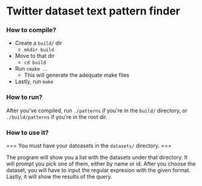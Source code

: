 # Twitter dataset text pattern finder

### How to compile?
- Create a `build/` dir
  - `mkdir build`
- Move to that dir
  - `cd build`
- Run `cmake ..`
  - This will generate the adequate make files
- Lastly, run `make`

### How to run?
After you've compiled, run `./patterns` if you're in the `build/` directory, or `./build/patterns` if you're in the root dir.

### How to use it?
=== You must have your datoasets in the `datasets/` directory. ===

The program will show you a list with the datasets under that directory. It will prompt you pick one of them, either by name or id. After you choose the dataset, you will have to input the regular expresion with the given format. Lastly, it will show the results of the query.